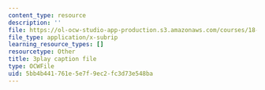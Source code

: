 ```yaml
---
content_type: resource
description: ''
file: https://ol-ocw-studio-app-production.s3.amazonaws.com/courses/18-01sc-single-variable-calculus-fall-2010/5bb4b441761e5e7f9ec2fc3d73e548ba_RiRQDZjYkzo.vtt
file_type: application/x-subrip
learning_resource_types: []
resourcetype: Other
title: 3play caption file
type: OCWFile
uid: 5bb4b441-761e-5e7f-9ec2-fc3d73e548ba
---
```

